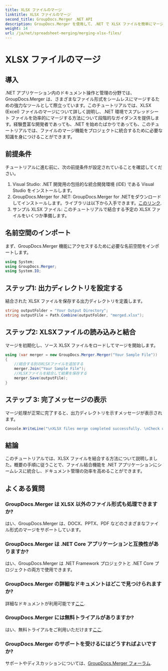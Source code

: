 ```yaml
---
title: XLSX ファイルのマージ
linktitle: XLSX ファイルのマージ
second_title: GroupDocs.Merger .NET API
description: GroupDocs.Merger を使用して、.NET で XLSX ファイルを簡単にマージする方法を学びます。シームレスなドキュメント管理については、この段階的なチュートリアルに従ってください。
weight: 14
url: /ja/net/spreadsheet-merging/merging-xlsx-files/
---
```


# XLSX ファイルのマージ

## 導入
.NET アプリケーション内のドキュメント操作と管理の分野では、GroupDocs.Merger は、さまざまなファイル形式をシームレスにマージするための強力なツールとして際立っています。このチュートリアルでは、XLSX (Excel) ファイルのマージについて詳しく説明し、.NET 環境でスプレッドシート ファイルを効率的にマージする方法について段階的なガイダンスを提供します。経験豊富な開発者であっても、.NET を始めたばかりであっても、このチュートリアルでは、ファイルのマージ機能をプロジェクトに統合するために必要な知識を身につけることができます。
## 前提条件
チュートリアルに進む前に、次の前提条件が設定されていることを確認してください。
1. Visual Studio: .NET 開発用の包括的な統合開発環境 (IDE) である Visual Studio をインストールします。
2. GroupDocs.Merger for .NET: GroupDocs.Merger for .NETをダウンロードしてインストールします。ライブラリは以下から入手できます。[このリンク](https://releases.groupdocs.com/merger/net/).
3. サンプル XLSX ファイル: このチュートリアルで結合する予定の XLSX ファイルをいくつか準備します。

## 名前空間のインポート
まず、GroupDocs.Merger 機能にアクセスするために必要な名前空間をインポートします。
```csharp
using System; 
using GroupDocs.Merger;
using System.IO;
```
## ステップ1: 出力ディレクトリを設定する
結合された XLSX ファイルを保存する出力ディレクトリを定義します。
```csharp
string outputFolder = "Your Output Directory";
string outputFile = Path.Combine(outputFolder, "merged.xlsx");
```
## ステップ2: XLSXファイルの読み込みと結合
マージを初期化し、ソース XLSX ファイルをロードしてマージを開始します。
```csharp
using (var merger = new GroupDocs.Merger.Merger("Your Sample File"))
{
    //結合する別のXLSXファイルを追加する
    merger.Join("Your Sample File");
    //XLSXファイルを結合して結果を保存する
    merger.Save(outputFile);
}
```
## ステップ 3: 完了メッセージの表示
マージ処理が正常に完了すると、出力ディレクトリを示すメッセージが表示されます。
```csharp
Console.WriteLine("\nXLSX files merge completed successfully. \nCheck output in {0}", outputFolder);
```

## 結論
このチュートリアルでは、XLSX ファイルを結合する方法について説明しました。概要の手順に従うことで、ファイル結合機能を .NET アプリケーションにシームレスに統合し、ドキュメント管理の効率を高めることができます。

## よくある質問
### GroupDocs.Merger は XLSX 以外のファイル形式も処理できますか?
はい、GroupDocs.Merger は、DOCX、PPTX、PDF などのさまざまなファイル形式のマージをサポートしています。
### GroupDocs.Merger は .NET Core アプリケーションと互換性がありますか?
はい、GroupDocs.Merger は .NET Framework プロジェクトと .NET Core プロジェクトの両方で使用できます。
### GroupDocs.Merger の詳細なドキュメントはどこで見つけられますか?
詳細なドキュメントが利用可能です[ここ](https://tutorials.groupdocs.com/merger/net/).
### GroupDocs.Merger には無料トライアルがありますか?
はい、無料トライアルをご利用いただけます[ここ](https://releases.groupdocs.com/).
### GroupDocs.Merger のサポートを受けるにはどうすればよいですか?
サポートやディスカッションについては、[GroupDocs.Merger フォーラム](https://forum.groupdocs.com/c/merger/32).